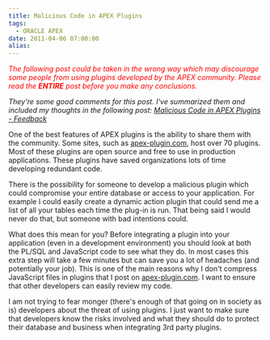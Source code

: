 ```yaml
---
title: Malicious Code in APEX Plugins
tags:
  - ORACLE APEX
date: 2011-04-06 07:00:00
alias:
---
```


<span style="font-style:italic;color:red;">The following post could be taken in the wrong way which may discourage some people from using plugins developed by the APEX community. Please read the <span style="font-weight:bold;">ENTIRE</span> post before you make any conclusions.</span>

<span style="font-style:italic;">They're some good comments for this post. I've summarized them and included my thoughts in the following post: [Malicious Code in APEX Plugins - Feedback](http://www.talkapex.com/2011/04/malicious-code-in-apex-plugins-feedback.html)</span>

One of the best features of APEX plugins is the ability to share them with the community. Some sites, such as [apex-plugin.com](http://www.apex-plugin.com/), host over 70 plugins. Most of these plugins are open source and free to use in production applications. These plugins have saved organizations lots of time developing redundant code.

There is the possibility for someone to develop a malicious plugin which could compromise your entire database or access to your application. For example I could easily create a dynamic action plugin that could send me a list of all your tables each time the plug-in is run. That being said I would never do that, but someone with bad intentions could.

What does this mean for you? Before integrating a plugin into your application (even in a development environment) you should look at both the PL/SQL and JavaScript code to see what they do. In most cases this extra step will take a few minutes but can save you a lot of headaches (and potentially your job). This is one of the main reasons why I don't compress JavaScript files in plugins that I post on [apex-plugin.com](http://www.apex-plugin.com/my-plugins/user/clarifit.html). I want to ensure that other developers can easily review my code. 

I am not trying to fear monger (there's enough of that going on in society as is) developers about the threat of using plugins. I just want to make sure that developers know the risks involved and what they should do to protect their database and business when integrating 3rd party plugins.